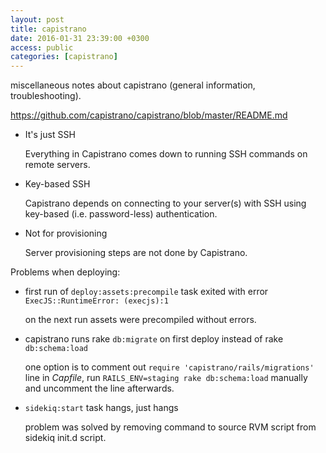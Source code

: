 ```yaml
---
layout: post
title: capistrano
date: 2016-01-31 23:39:00 +0300
access: public
categories: [capistrano]
---
```


miscellaneous notes about capistrano (general information, troubleshooting).

<!-- more -->

<https://github.com/capistrano/capistrano/blob/master/README.md>

- It's just SSH

  Everything in Capistrano comes down to running SSH commands on remote servers.

- Key-based SSH

  Capistrano depends on connecting to your server(s)
  with SSH using key-based (i.e. password-less) authentication.

- Not for provisioning

  Server provisioning steps are not done by Capistrano.

Problems when deploying:

- first run of `deploy:assets:precompile` task exited
  with error `ExecJS::RuntimeError: (execjs):1`

  on the next run assets were precompiled without errors.

- capistrano runs rake `db:migrate` on first deploy instead of
  rake `db:schema:load`

  one option is to comment out `require 'capistrano/rails/migrations'`
  line in _Capfile_, run `RAILS_ENV=staging rake db:schema:load` manually
  and uncomment the line afterwards.

- `sidekiq:start` task hangs, just hangs

  problem was solved by removing command to source RVM script
  from sidekiq init.d script.
